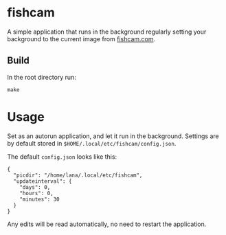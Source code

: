 # fishcam

A simple application that runs in the background regularly setting your background to the current image from [fishcam.com](fishcam.com).

## Build

In the root directory run:

```
make
```

# Usage
Set as an autorun application, and let it run in the background.
Settings are by default stored in `$HOME/.local/etc/fishcam/config.json`.

The default `config.json` looks like this:

```
{
  "picdir": "/home/lana/.local/etc/fishcam",
  "updateinterval": {
    "days": 0,
    "hours": 0,
    "minutes": 30
  }
}
```

Any edits will be read automatically, no need to restart the application.